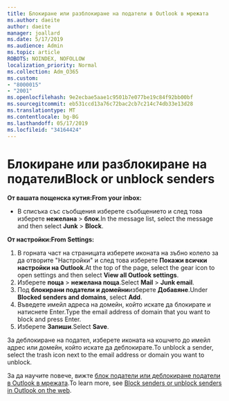 ```yaml
---
title: Блокиране или разблокиране на податели в Outlook в мрежата
ms.author: daeite
author: daeite
manager: joallard
ms.date: 5/17/2019
ms.audience: Admin
ms.topic: article
ROBOTS: NOINDEX, NOFOLLOW
localization_priority: Normal
ms.collection: Adm_O365
ms.custom:
- "8000015"
- "2001"
ms.openlocfilehash: 9e2ecbae5aae1c9501b7e077be19c84f92bb00bf
ms.sourcegitcommit: eb531ccd13a76c72bac2cb7c214c74db33e13d28
ms.translationtype: MT
ms.contentlocale: bg-BG
ms.lasthandoff: 05/17/2019
ms.locfileid: "34164424"
---
```

# <a name="block-or-unblock-senders"></a><span data-ttu-id="4bcbc-102">Блокиране или разблокиране на податели</span><span class="sxs-lookup"><span data-stu-id="4bcbc-102">Block or unblock senders</span></span>

<span data-ttu-id="4bcbc-103">**От вашата пощенска кутия:**</span><span class="sxs-lookup"><span data-stu-id="4bcbc-103">**From your inbox:**</span></span>

- <span data-ttu-id="4bcbc-104">В списъка със съобщения изберете съобщението и след това изберете **нежелана** > **блок**.</span><span class="sxs-lookup"><span data-stu-id="4bcbc-104">In the message list, select the message and then select **Junk** > **Block**.</span></span>

<span data-ttu-id="4bcbc-105">**От настройки:**</span><span class="sxs-lookup"><span data-stu-id="4bcbc-105">**From Settings:**</span></span>

1. <span data-ttu-id="4bcbc-106">В горната част на страницата изберете иконата на зъбно колело за да отворите "Настройки" и след това изберете **Покажи всички настройки на Outlook**.</span><span class="sxs-lookup"><span data-stu-id="4bcbc-106">At the top of the page, select the gear icon to open settings and then select **View all Outlook settings**.</span></span>
2. <span data-ttu-id="4bcbc-107">Изберете **поща** > **нежелана поща**.</span><span class="sxs-lookup"><span data-stu-id="4bcbc-107">Select **Mail** > **Junk email**.</span></span>
3. <span data-ttu-id="4bcbc-108">Под **блокирани податели и домейни**изберете **Добавяне**.</span><span class="sxs-lookup"><span data-stu-id="4bcbc-108">Under **Blocked senders and domains**, select **Add**.</span></span>
4. <span data-ttu-id="4bcbc-109">Въведете имейл адреса на домейн, който искате да блокирате и натиснете Enter.</span><span class="sxs-lookup"><span data-stu-id="4bcbc-109">Type the email address of domain that you want to block and press Enter.</span></span>
5. <span data-ttu-id="4bcbc-110">Изберете **Запиши**.</span><span class="sxs-lookup"><span data-stu-id="4bcbc-110">Select **Save**.</span></span>

<span data-ttu-id="4bcbc-111">За деблокиране на подател, изберете иконата на кошчето до имейл адрес или домейн, който искате да деблокирате.</span><span class="sxs-lookup"><span data-stu-id="4bcbc-111">To unblock a sender, select the trash icon next to the email address or domain you want to unblock.</span></span>

<span data-ttu-id="4bcbc-112">За да научите повече, вижте [блок податели или деблокиране податели в Outlook в мрежата](https://support.office.com/article/9bf812d4-6995-4d19-901a-76d6e26939b0).</span><span class="sxs-lookup"><span data-stu-id="4bcbc-112">To learn more, see [Block senders or unblock senders in Outlook on the web](https://support.office.com/article/9bf812d4-6995-4d19-901a-76d6e26939b0).</span></span>